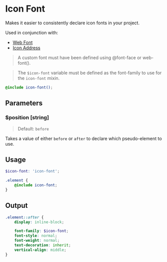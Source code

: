 # Icon Font

Makes it easier to consistently declare icon fonts in your project.

Used in conjunction with:
- [Web Font](/dist/utilities/web-font)
- [Icon Address](/dist/functions/icon-address)

> A custom font must have been defined using @font-face or web-font().

> The `$icon-font` variable must be defined as the font-family to use for the `icon-font` mixin.

```scss
@include icon-font();
```

## Parameters

### $position [string]

> Default: `before`

Takes a value of either `before` or `after` to declare which pseudo-element to use.

## Usage

```scss
$icon-font: 'icon-font';

.element {
    @include icon-font;
}
```

## Output

```scss
.element::after {
    display: inline-block;

    font-family: $icon-font;
    font-style: normal;
    font-weight: normal;
    text-decoration: inherit;
    vertical-align: middle;
}
```
